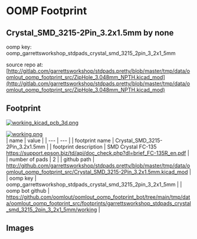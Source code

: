 # OOMP Footprint  
## Crystal_SMD_3215-2Pin_3.2x1.5mm  by none  
  
oomp key: oomp_garrettsworkshop_stdpads_crystal_smd_3215_2pin_3_2x1_5mm  
  
source repo at: [http://gitlab.com/garrettsworkshop/stdpads.pretty/blob/master/tmp/data/oomlout_oomp_footprint_src/ZipHole_3.048mm_NPTH.kicad_mod](http://gitlab.com/garrettsworkshop/stdpads.pretty/blob/master/tmp/data/oomlout_oomp_footprint_src/ZipHole_3.048mm_NPTH.kicad_mod)  
## Footprint  
  
[![working_kicad_pcb_3d.png](working_kicad_pcb_3d_600.png)](working_kicad_pcb_3d.png)  
  
[![working.png](working_600.png)](working.png)  
| name | value | 
| --- | --- | 
| footprint name | Crystal_SMD_3215-2Pin_3.2x1.5mm | 
| footprint description | SMD Crystal FC-135 https://support.epson.biz/td/api/doc_check.php?dl=brief_FC-135R_en.pdf | 
| number of pads | 2 | 
| github path | http://github.com/garrettsworkshop/stdpads.pretty/blob/master/tmp/data/oomlout_oomp_footprint_src/Crystal_SMD_3215-2Pin_3.2x1.5mm.kicad_mod | 
| oomp key | oomp_garrettsworkshop_stdpads_crystal_smd_3215_2pin_3_2x1_5mm | 
| oomp bot github | https://github.com/oomlout/oomlout_oomp_footprint_bot/tree/main/tmp/data/oomlout_oomp_footprint_src/footprints/garrettsworkshop_stdpads_crystal_smd_3215_2pin_3_2x1_5mm/working | 
## Images  
